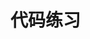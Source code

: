 # 代码练习

<Program />

<script setup>
import Program from '../../../.vitepress/components/Program.vue';
</script>
